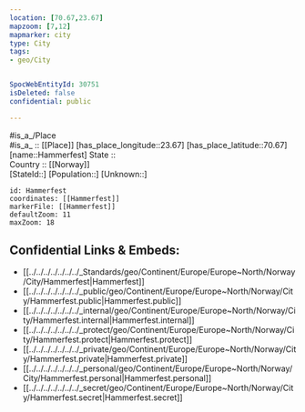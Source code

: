 ```yaml
---
location: [70.67,23.67] 
mapzoom: [7,12] 
mapmarker: city 
type: City
tags:
- geo/City


SpocWebEntityId: 30751
isDeleted: false
confidential: public

---
```

#is_a_/Place  
#is_a_ :: [[Place]] 
[has_place_longitude::23.67] 
[has_place_latitude::70.67] 
[name::Hammerfest] 
State ::  
Country :: [[Norway]]  
[StateId::] 
[Population::] 
[Unknown::] 


```leaflet
id: Hammerfest
coordinates: [[Hammerfest]] 
markerFile: [[Hammerfest]] 
defaultZoom: 11 
maxZoom: 18
```


## Confidential Links & Embeds: 
- [[../../../../../../../_Standards/geo/Continent/Europe/Europe~North/Norway/City/Hammerfest|Hammerfest]] 
- [[../../../../../../../_public/geo/Continent/Europe/Europe~North/Norway/City/Hammerfest.public|Hammerfest.public]] 
- [[../../../../../../../_internal/geo/Continent/Europe/Europe~North/Norway/City/Hammerfest.internal|Hammerfest.internal]] 
- [[../../../../../../../_protect/geo/Continent/Europe/Europe~North/Norway/City/Hammerfest.protect|Hammerfest.protect]] 
- [[../../../../../../../_private/geo/Continent/Europe/Europe~North/Norway/City/Hammerfest.private|Hammerfest.private]] 
- [[../../../../../../../_personal/geo/Continent/Europe/Europe~North/Norway/City/Hammerfest.personal|Hammerfest.personal]] 
- [[../../../../../../../_secret/geo/Continent/Europe/Europe~North/Norway/City/Hammerfest.secret|Hammerfest.secret]] 
